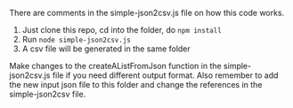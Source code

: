 There are comments in the simple-json2csv.js file on how this code works.

1. Just clone this repo, cd into the folder, do `npm install`
2. Run `node simple-json2csv.js`
3. A csv file will be generated in the same folder

Make changes to the createAListFromJson function in the simple-json2csv.js file if you need different output format.
Also remember to add the new input json file to this folder and change the references in the simple-json2csv file.
